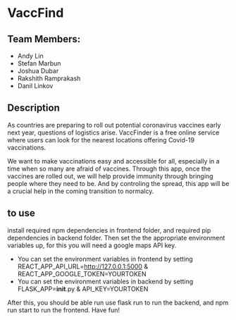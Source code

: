 # VaccFind

## Team Members:
- Andy Lin
- Stefan Marbun
- Joshua Dubar
- Rakshith Ramprakash
- Danil Linkov

## Description
As countries are preparing to roll out potential coronavirus vaccines early next year, questions of logistics arise. VaccFinder is a free online service where users can look for the nearest locations offering Covid-19 vaccinations. 

We want to make vaccinations easy and accessible for all, especially in a time when so many are afraid of vaccines. Through this app, once the vaccines are rolled out, we will help provide immunity through bringing people where they need to be. And by controling the spread, this app will be a crucial help in the coming transition to normalcy.

## to use
install required npm dependencies in frontend folder, and required pip dependencies in backend folder. Then set the the appropriate environment variables up, for this you will need a google maps API key.

- You can set the environment variables in frontend by setting REACT_APP_API_URL=http://127.0.0.1:5000 & REACT_APP_GOOGLE_TOKEN=YOURTOKEN
- You can set the environment variables in backend by setting FLASK_APP=__init__.py & API_KEY=YOURTOKEN

After this, you should be able run use flask run to run the backend, and npm run start to run the frontend. Have fun!

